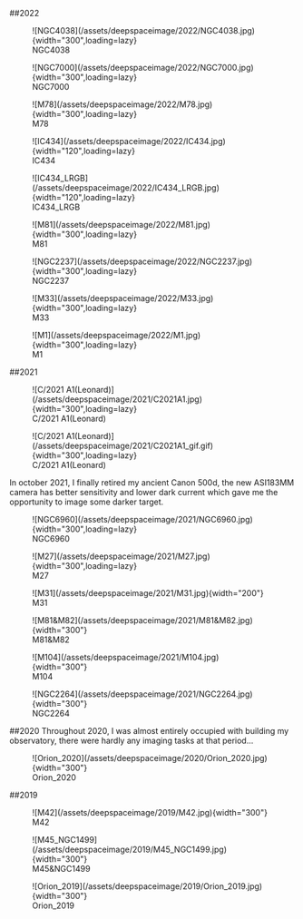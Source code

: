 



<!-- 2022  -->
##2022

<figure markdown>
  ![NGC4038](/assets/deepspaceimage/2022/NGC4038.jpg){width="300",loading=lazy} <!-- In China, 520 stand for I love you.  -->
  <figcaption>NGC4038</figcaption>
</figure>

<figure markdown>
  ![NGC7000](/assets/deepspaceimage/2022/NGC7000.jpg){width="300",loading=lazy}
  <figcaption>NGC7000</figcaption>
</figure>
<figure markdown>
  ![M78](/assets/deepspaceimage/2022/M78.jpg){width="300",loading=lazy}
  <figcaption>M78</figcaption>
</figure>
<figure markdown>
  ![IC434](/assets/deepspaceimage/2022/IC434.jpg){width="120",loading=lazy}
  <figcaption>IC434</figcaption>
</figure>
<figure markdown>
  ![IC434_LRGB](/assets/deepspaceimage/2022/IC434_LRGB.jpg){width="120",loading=lazy}
  <figcaption>IC434_LRGB</figcaption>
</figure>
<figure markdown>
  ![M81](/assets/deepspaceimage/2022/M81.jpg){width="300",loading=lazy}
  <figcaption>M81</figcaption>
</figure>
<figure markdown>
  ![NGC2237](/assets/deepspaceimage/2022/NGC2237.jpg){width="300",loading=lazy}
  <figcaption>NGC2237</figcaption>
</figure>
<figure markdown>
  ![M33](/assets/deepspaceimage/2022/M33.jpg){width="300",loading=lazy}
  <figcaption>M33</figcaption>
</figure>
<figure markdown>
  ![M1](/assets/deepspaceimage/2022/M1.jpg){width="300",loading=lazy}
  <figcaption>M1</figcaption>
</figure>


<!-- 2021  -->
##2021
<figure markdown>
  ![C/2021 A1(Leonard)](/assets/deepspaceimage/2021/C2021A1.jpg){width="300",loading=lazy}
  <figcaption>C/2021 A1(Leonard)</figcaption>
</figure>

<figure markdown>
  ![C/2021 A1(Leonard)](/assets/deepspaceimage/2021/C2021A1_gif.gif){width="300",loading=lazy}
  <figcaption>C/2021 A1(Leonard)</figcaption>
</figure>

In october 2021, I finally retired my ancient Canon 500d, the new ASI183MM camera has better sensitivity and lower dark current which gave me the opportunity to image some darker target.


<figure markdown>
  ![NGC6960](/assets/deepspaceimage/2021/NGC6960.jpg){width="300",loading=lazy}
  <figcaption>NGC6960</figcaption>
</figure>

<figure markdown>
  ![M27](/assets/deepspaceimage/2021/M27.jpg){width="300",loading=lazy}
  <figcaption>M27</figcaption>
</figure>

<figure markdown>
  ![M31](/assets/deepspaceimage/2021/M31.jpg){width="200"}
  <figcaption>M31</figcaption>
</figure>

<figure markdown>
  ![M81&M82](/assets/deepspaceimage/2021/M81&M82.jpg){width="300"}
  <figcaption>M81&M82</figcaption>
</figure>

<figure markdown>
  ![M104](/assets/deepspaceimage/2021/M104.jpg){width="300"}
  <figcaption>M104</figcaption>
</figure>

<figure markdown>
  ![NGC2264](/assets/deepspaceimage/2021/NGC2264.jpg){width="300"}
  <figcaption>NGC2264</figcaption>
</figure>


<!-- 2020  -->
##2020
Throughout 2020, I was almost entirely occupied with building my observatory, there were hardly any imaging tasks at that period...
<figure markdown>
  ![Orion_2020](/assets/deepspaceimage/2020/Orion_2020.jpg){width="300"}
  <figcaption>Orion_2020</figcaption>
</figure>









<!-- 2019  -->
##2019

<figure markdown>
  ![M42](/assets/deepspaceimage/2019/M42.jpg){width="300"}
  <figcaption>M42</figcaption>
</figure>

<figure markdown>
  ![M45_NGC1499](/assets/deepspaceimage/2019/M45_NGC1499.jpg){width="300"}
  <figcaption>M45&NGC1499</figcaption>
</figure>

<figure markdown>
  ![Orion_2019](/assets/deepspaceimage/2019/Orion_2019.jpg){width="300"}
  <figcaption>Orion_2019</figcaption>
</figure>
